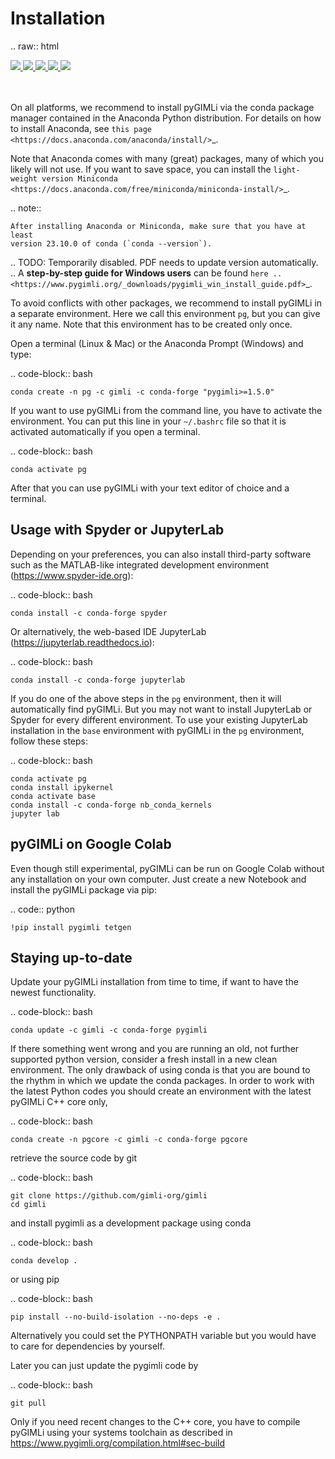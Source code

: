 Installation
============

.. raw:: html

   <p style="height:22px">
     <a href="https://anaconda.org/gimli/pygimli" >
       <img src="https://anaconda.org/gimli/pygimli/badges/license.svg"/>
     </a>
     <a href="https://anaconda.org/gimli/pygimli" >
       <img src="https://anaconda.org/gimli/pygimli/badges/downloads.svg"/>
    <a href="https://anaconda.org/gimli/pygimli" >
       <img src="https://anaconda.org/gimli/pygimli/badges/version.svg?style=flat-square"/>
     </a>
    <a href="https://anaconda.org/gimli/pygimli" >
       <img src="https://anaconda.org/gimli/pygimli/badges/latest_release_date.svg?style=flat-square"/>
    </a>
    <a href="https://anaconda.org/gimli/pygimli" >
       <img src="https://anaconda.org/gimli/pygimli/badges/platforms.svg?style=flat-square"/>
    </a>
   </p><br>


On all platforms, we recommend to install pyGIMLi via the conda package manager
contained in the Anaconda Python distribution. For details on how to install
Anaconda, see `this page <https://docs.anaconda.com/anaconda/install/>`_.

Note that Anaconda comes with many (great) packages, many of which you likely
will not use. If you want to save space, you can install the `light-weight
version Miniconda
<https://docs.anaconda.com/free/miniconda/miniconda-install/>`_.

.. note::

    After installing Anaconda or Miniconda, make sure that you have at least
    version 23.10.0 of conda (`conda --version`).

.. TODO: Temporarily disabled. PDF needs to update version automatically.
.. A **step-by-step guide for Windows users** can be found `here
.. <https://www.pygimli.org/_downloads/pygimli_win_install_guide.pdf>`_.

To avoid conflicts with other packages, we recommend to install pyGIMLi in a
separate environment. Here we call this environment `pg`, but you can give
it any name. Note that this environment has to be created only once.

Open a terminal (Linux & Mac) or the Anaconda Prompt (Windows) and type:

.. code-block:: bash

    conda create -n pg -c gimli -c conda-forge "pygimli>=1.5.0"

If you want to use pyGIMLi from the command line, you have to activate the
environment. You can put this line in your `~/.bashrc` file so that it is
activated automatically if you open a terminal.

.. code-block:: bash

    conda activate pg

After that you can use pyGIMLi with your text editor of choice and a terminal.

Usage with Spyder or JupyterLab
-------------------------------

Depending on your preferences, you can also install third-party software such as
the MATLAB-like integrated development environment (https://www.spyder-ide.org):

.. code-block:: bash

    conda install -c conda-forge spyder

Or alternatively, the web-based IDE JupyterLab (https://jupyterlab.readthedocs.io):

.. code-block:: bash

    conda install -c conda-forge jupyterlab

If you do one of the above steps in the `pg` environment, then it will
automatically find pyGIMLi. But you may not want to install JupyterLab or
Spyder for every different environment. To use your existing JupyterLab
installation in the `base` environment with pyGIMLi in the `pg` environment,
follow these steps:

.. code-block:: bash

    conda activate pg
    conda install ipykernel
    conda activate base
    conda install -c conda-forge nb_conda_kernels
    jupyter lab

pyGIMLi on Google Colab
-----------------------
Even though still experimental, pyGIMLi can be run on Google Colab without any
installation on your own computer. Just create a new Notebook and install the
pyGIMLi package via pip:

.. code:: python

    !pip install pygimli tetgen

Staying up-to-date
------------------

Update your pyGIMLi installation from time to time, if want to have the newest
functionality. 

.. code-block:: bash

    conda update -c gimli -c conda-forge pygimli

If there something went wrong and you are running an old, not further
supported python version, consider a fresh install in a new clean environment.
The only drawback of using conda is that you are bound to the rhythm in which we
update the conda packages. In order to work with the latest Python codes you
should create an environment with the latest pyGIMLi C++ core only,

.. code-block:: bash

    conda create -n pgcore -c gimli -c conda-forge pgcore
    
retrieve the source code by git

.. code-block:: bash

    git clone https://github.com/gimli-org/gimli
    cd gimli

and install pygimli as a development package using conda

.. code-block:: bash

    conda develop .

or using pip

.. code-block:: bash

    pip install --no-build-isolation --no-deps -e .

Alternatively you could set the PYTHONPATH variable but you would have to care
for dependencies by yourself.

Later you can just update the pygimli code by

.. code-block:: bash

    git pull
    
Only if you need recent changes to the C++ core, you have to compile
pyGIMLi using your systems toolchain as described in 
https://www.pygimli.org/compilation.html#sec-build
